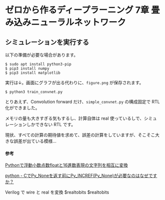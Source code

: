 # ゼロから作るディープラーニング 7章 畳み込みニューラルネットワーク

## シミュレーションを実行する

以下の準備が必要な場合があります。

```
$ sudo apt install python3-pip
$ pip3 install numpy
$ pip3 install matplotlib
```

実行は↓。画面にグラフが出る代わりに、`figure.png` が保存されます。

```
$ python3 train_convnet.py
```

とりあえず、Convolution forward だけ、`simple_convnet.py` の構成固定で RTL 化ができました。

メモリの量も大きすぎる気もするし、計算自体は real 使っているしで、シミュレーションしかできない RTL です。

現状、すべての計算の期待値を求めて、誤差の計算をしていますが、そこそこ大きな誤差が出ている模様…

#### 参考

[Pythonで浮動小数点数floatと16進数表現の文字列を相互に変換](https://note.nkmk.me/python-float-hex/)

[python - CでPy_Noneを返す前にPy_INCREF(Py_None)が必要なのはなぜですか？](https://ja.coder.work/so/python/200081)

Verilog で wire と real を変換  $realtobits $realtobits